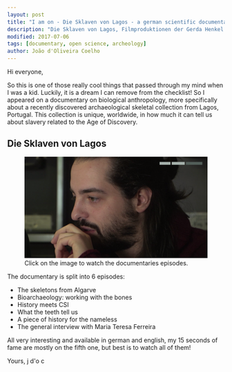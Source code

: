 ```yaml
---
layout: post
title: "I am on - Die Sklaven von Lagos - a german scientific documentary"
description: "Die Sklaven von Lagos, Filmproduktionen der Gerda Henkel Stiftung with Maria Teresa Ferreira project"
modified: 2017-07-06
tags: [documentary, open science, archeology]
author: João d'Oliveira Coelho
---
```


Hi everyone,

So this is one of those really cool things that passed through my mind when I was a kid. Luckily, it is a dream I can remove from the checklist! So I appeared on a documentary on biological anthropology, more specifically about a recently discovered archaeological skeletal collection from Lagos, Portugal. This collection is unique, worldwide, in how much it can tell us about slavery related to the Age of Discovery.

## Die Sklaven von Lagos

<figure>
	<a href="https://lisa.gerda-henkel-stiftung.de/sklaven_von_lagos?nav_id=6897" target="_blank"><img src="/images/slavesdoc.png" alt="die sklaven"></a>
	<figcaption>Click on the image to watch the documentaries episodes.</figcaption>
</figure>

The documentary is split into 6 episodes:

+ The skeletons from Algarve
+ Bioarchaeology: working with the bones
+ History meets CSI
+ What the teeth tell us
+ A piece of history for the nameless
+ The general interview with Maria Teresa Ferreira

All very interesting and available in german and english, my 15 seconds of fame are mostly on the fifth one, but best is to watch all of them!

Yours,
j d'o c

